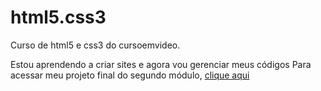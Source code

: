 # html5.css3
 Curso de html5 e css3 do cursoemvideo.

Estou aprendendo a criar sites e agora vou gerenciar meus códigos
Para acessar meu projeto final do segundo módulo, <a href="https://marcosdecas.github.io/html5.css3/Desafios/d010/Android_projetoFinal.html" target="_blank" rel="next">clique aqui</a>